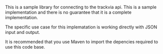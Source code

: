 This is a sample library for connecting to the trackvia api. This is a sample implementation and there is no guarantee that it is a complete implementation.

The specific use case for this implematation is working directly with JSON input and output.

It is recommended that you use Maven to import the depencies required to use this code base.
